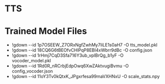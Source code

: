 # TTS

# Trained Model Files
- !gdown --id 1p7OSEEW_Z7ORxNgfZwhMy7IiLE1s0aH7 -O tts_model.pkl
- !gdown --id 18CQ6G6tBEOfvCHlPqP8EBI4xWbrr9dBc -O config.json
- !gdown --id 1rHmj7CqD3Sfa716Y3ub_vpIBrQg_b1yF -O vocoder_model.pkl
- !gdown --id 1Rd0R_nRCrbjEdpOwq6XwZAktvugiBvmu -O config_vocoder.json
- !gdown --id 11oY3Tv0kQtxK_JPgxrfesa99maVXHNxU -O scale_stats.npy